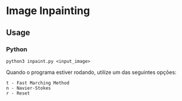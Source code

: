 # Image Inpainting

## Usage

### Python

```
python3 inpaint.py <input_image>
```

Quando o programa estiver rodando, utilize um das seguintes opções:

```
t - Fast Marching Method
n - Navier-Stokes
r - Reset
```
